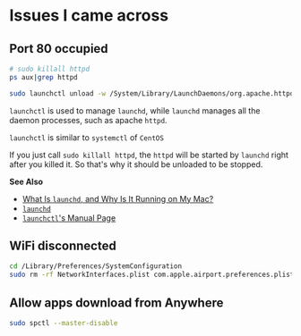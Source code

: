 # Issues I came across

## Port 80 occupied

```bash
# sudo killall httpd
ps aux|grep httpd

sudo launchctl unload -w /System/Library/LaunchDaemons/org.apache.httpd.plist
```

`launchctl` is used to manage `launchd`, while `launchd` manages all the daemon processes, such as apache `httpd`.

`launchctl` is similar to `systemctl` of `CentOS`

If you just call `sudo killall httpd`, the `httpd` will be started by `launchd` right after you killed it. So that's why it should be unloaded to be stopped.

**See Also**

- [What Is `launchd`, and Why Is It Running on My Mac?](https://www.howtogeek.com/319048/what-is-launchd-and-why-is-it-running-on-my-mac/)
- [`launchd`](http://www.launchd.info/)
- [`launchctl`'s Manual Page ](https://developer.apple.com/legacy/library/documentation/Darwin/Reference/ManPages/man1/launchctl.1.html)

## WiFi disconnected

```bash
cd /Library/Preferences/SystemConfiguration
sudo rm -rf NetworkInterfaces.plist com.apple.airport.preferences.plist com.apple.network.eapolclient.configuration.plist preferences.plist
```

## Allow apps download from Anywhere

```bash
sudo spctl --master-disable
```
